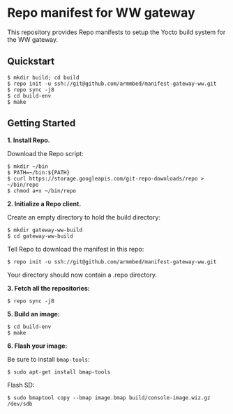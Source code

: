 Repo manifest for WW gateway
=============================================
This repository provides Repo manifests to setup the Yocto build system for the WW gateway.

Quickstart
----------
    $ mkdir build; cd build
    $ repo init -u ssh://git@github.com/armmbed/manifest-gateway-ww.git
    $ repo sync -j8
    $ cd build-env
    $ make

Getting Started
---------------
**1.  Install Repo.**

Download the Repo script:

    $ mkdir ~/bin
    $ PATH=~/bin:${PATH}
    $ curl https://storage.googleapis.com/git-repo-downloads/repo > ~/bin/repo
    $ chmod a+x ~/bin/repo

**2.  Initialize a Repo client.**

Create an empty directory to hold the build directory:

    $ mkdir gateway-ww-build
    $ cd gateway-ww-build

Tell Repo to download the manifest in this repo:

    $ repo init -u ssh://git@github.com/armmbed/manifest-gateway-ww.git

Your directory should now contain a .repo directory.

**3.  Fetch all the repositories:**

    $ repo sync -j8

**5.  Build an image:**

    $ cd build-env
    $ make

**6. Flash your image:**

Be sure to install `bmap-tools`:

    $ sudo apt-get install bmap-tools

Flash SD:

    $ sudo bmaptool copy --bmap image.bmap build/console-image.wiz.gz /dev/sdb

